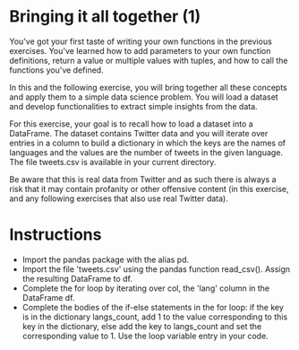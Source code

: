 # Bringing it all together (1)
You've got your first taste of writing your own functions in the previous exercises. You've learned how to add parameters to your own function definitions, return a value or multiple values with tuples, and how to call the functions you've defined.

In this and the following exercise, you will bring together all these concepts and apply them to a simple data science problem. You will load a dataset and develop functionalities to extract simple insights from the data.

For this exercise, your goal is to recall how to load a dataset into a DataFrame. The dataset contains Twitter data and you will iterate over entries in a column to build a dictionary in which the keys are the names of languages and the values are the number of tweets in the given language. The file tweets.csv is available in your current directory.

Be aware that this is real data from Twitter and as such there is always a risk that it may contain profanity or other offensive content (in this exercise, and any following exercises that also use real Twitter data).

# Instructions
- Import the pandas package with the alias pd.
- Import the file 'tweets.csv' using the pandas function read_csv(). Assign the resulting DataFrame to df.
- Complete the for loop by iterating over col, the 'lang' column in the DataFrame df.
- Complete the bodies of the if-else statements in the for loop: if the key is in the dictionary langs_count, add 1 to the value corresponding to this key in the dictionary, else add the key to langs_count and set the corresponding value to 1. Use the loop variable entry in your code.

